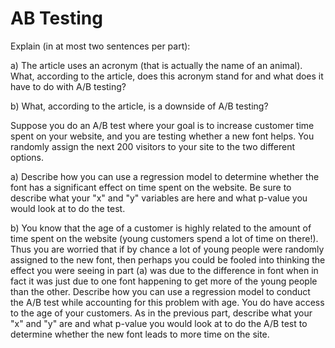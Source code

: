 # AB Testing

Explain (in at most two sentences per part):

a) The article uses an acronym (that is actually the name of an animal).  What, according to the article, does this acronym stand for and what does it have to do with A/B testing?

b) What, according to the article, is a downside of A/B testing? 


Suppose you do an A/B test where your goal is to increase customer time spent on your website, and you are testing whether a new font helps.  You randomly assign the next 200 visitors to your site to the two different options.

a) Describe how you can use a regression model to determine whether the font has a significant effect on time spent on the website.  Be sure to describe what your "x" and "y" variables are here and what p-value you would look at to do the test.

b) You know that the age of a customer is highly related to the amount of time spent on the website (young customers spend a lot of time on there!).  Thus you are worried that if by chance a lot of young people were randomly assigned to the new font, then perhaps you could be fooled into thinking the effect you were seeing in part (a) was due to the difference in font when in fact it was just due to one font happening to get more of the young people than the other.  Describe how you can use a regression model to conduct the A/B test while accounting for this problem with age.  You do have access to the age of your customers.  As in the previous part, describe what your "x" and "y" are and what p-value you would look at to do the A/B test to determine whether the new font leads to more time on the site.
